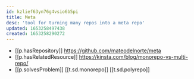 ```yaml
---
id: kzlief63yn76g4vsio6b5pi
title: Meta
desc: 'tool for turning many repos into a meta repo'
updated: 1653258497438
created: 1653258290272
---
```


- [[p.hasRepository]] https://github.com/mateodelnorte/meta
- [[p.hasRelatedResource]] https://kinsta.com/blog/monorepo-vs-multi-repo/
- [[p.solvesProblem]] [[t.sd.monorepo]] [[t.sd.polyrepo]]
